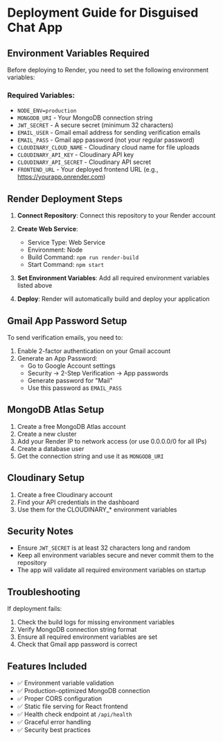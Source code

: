 # Deployment Guide for Disguised Chat App

## Environment Variables Required

Before deploying to Render, you need to set the following environment variables:

### Required Variables:
- `NODE_ENV=production`
- `MONGODB_URI` - Your MongoDB connection string
- `JWT_SECRET` - A secure secret (minimum 32 characters)
- `EMAIL_USER` - Gmail email address for sending verification emails
- `EMAIL_PASS` - Gmail app password (not your regular password)
- `CLOUDINARY_CLOUD_NAME` - Cloudinary cloud name for file uploads
- `CLOUDINARY_API_KEY` - Cloudinary API key
- `CLOUDINARY_API_SECRET` - Cloudinary API secret
- `FRONTEND_URL` - Your deployed frontend URL (e.g., https://yourapp.onrender.com)

## Render Deployment Steps

1. **Connect Repository**: Connect this repository to your Render account

2. **Create Web Service**: 
   - Service Type: Web Service
   - Environment: Node
   - Build Command: `npm run render-build`
   - Start Command: `npm start`

3. **Set Environment Variables**: Add all required environment variables listed above

4. **Deploy**: Render will automatically build and deploy your application

## Gmail App Password Setup

To send verification emails, you need to:
1. Enable 2-factor authentication on your Gmail account
2. Generate an App Password:
   - Go to Google Account settings
   - Security → 2-Step Verification → App passwords
   - Generate password for "Mail"
   - Use this password as `EMAIL_PASS`

## MongoDB Atlas Setup

1. Create a free MongoDB Atlas account
2. Create a new cluster
3. Add your Render IP to network access (or use 0.0.0.0/0 for all IPs)
4. Create a database user
5. Get the connection string and use it as `MONGODB_URI`

## Cloudinary Setup

1. Create a free Cloudinary account
2. Find your API credentials in the dashboard
3. Use them for the CLOUDINARY_* environment variables

## Security Notes

- Ensure `JWT_SECRET` is at least 32 characters long and random
- Keep all environment variables secure and never commit them to the repository
- The app will validate all required environment variables on startup

## Troubleshooting

If deployment fails:
1. Check the build logs for missing environment variables
2. Verify MongoDB connection string format
3. Ensure all required environment variables are set
4. Check that Gmail app password is correct

## Features Included

- ✅ Environment variable validation
- ✅ Production-optimized MongoDB connection
- ✅ Proper CORS configuration
- ✅ Static file serving for React frontend
- ✅ Health check endpoint at `/api/health`
- ✅ Graceful error handling
- ✅ Security best practices
